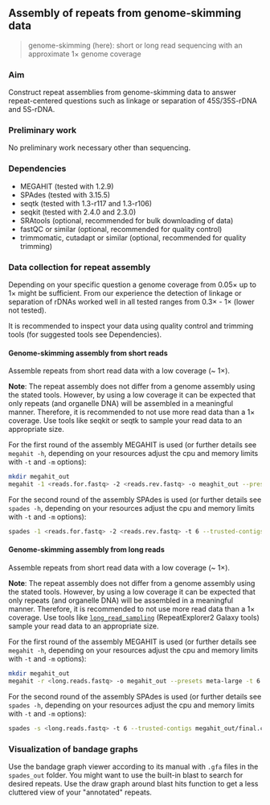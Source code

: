 ## Assembly of repeats from genome-skimming data

> genome-skimming (here): short or long read sequencing with an approximate 1× genome coverage



### Aim

Construct repeat assemblies from genome-skimming data to answer repeat-centered questions such as linkage or separation of 45S/35S-rDNA and 5S-rDNA.



### Preliminary work

No preliminary work necessary other than sequencing.



### Dependencies

- MEGAHIT (tested with 1.2.9)
- SPAdes (tested with 3.15.5)
- seqtk (tested with 1.3-r117 and 1.3-r106)
- seqkit (tested with 2.4.0 and 2.3.0)
- SRAtools (optional, recommended for bulk downloading of data)
- fastQC or similar (optional, recommended for quality control)
- trimmomatic, cutadapt or similar (optional, recommended for quality trimming)



### Data collection for repeat assembly

Depending on your specific question a genome coverage from 0.05× up to 1× might be sufficient. From our experience the detection of linkage or separation of rDNAs worked well in all tested ranges from 0.3× - 1× (lower not tested).

It is recommended to inspect your data using quality control and trimming tools (for suggested tools see Dependencies).



#### Genome-skimming assembly from short reads

Assemble repeats from short read data with a low coverage (~ 1×).

**Note**: The repeat assembly does not differ from a genome assembly using the stated tools. However, by using a low coverage it can be expected that only repeats (and organelle DNA) will be assembled in a meaningful manner. Therefore, it is recommended to not use more read data than a 1× coverage. Use tools like seqkit or seqtk to sample your read data to an appropriate size.

For the first round of the assembly MEGAHIT is used (or further details see ``megahit -h``, depending on your resources adjust the cpu and memory limits with ``-t`` and ``-m`` options):

```bash
mkdir megahit_out
megahit -1 <reads.for.fastq> -2 <reads.rev.fastq> -o meaghit_out --presets meta-large -t 6 --min-contig-len 5000
```

For the second round of the assembly SPAdes is used (or further details see ``spades -h``, depending on your resources adjust the cpu and memory limits with ``-t`` and ``-m`` options):

```bash
spades -1 <reads.for.fastq> -2 <reads.rev.fastq> -t 6 --trusted-contigs megahit_out/final.contigs.fa -o spades_out --isolate --cov-cutoff 20
```



#### Genome-skimming assembly from long reads

Assemble repeats from short read data with a low coverage (~ 1×).

**Note**: The repeat assembly does not differ from a genome assembly using the stated tools. However, by using a low coverage it can be expected that only repeats (and organelle DNA) will be assembled in a meaningful manner. Therefore, it is recommended to not use more read data than a 1× coverage. Use tools like [``long_read_sampling``](https://toolshed.g2.bx.psu.edu/view/petr-novak/long_reads_sampling/5596bafd2119) (RepeatExplorer2 Galaxy tools) sample your read data to an appropriate size.

For the first round of the assembly MEGAHIT is used (or further details see ``megahit -h``, depending on your resources adjust the cpu and memory limits with ``-t`` and ``-m`` options):

```bash
mkdir megahit_out
megahit -r <long.reads.fastq> -o megahit_out --presets meta-large -t 6 --min-contig-len 5000
```

For the second round of the assembly SPAdes is used (or further details see ``spades -h``, depending on your resources adjust the cpu and memory limits with ``-t`` and ``-m`` options):

```bash
spades -s <long.reads.fastq> -t 6 --trusted-contigs megahit_out/final.contigs.fa -o spades_out --isolate --cov-cutoff 20
```



### Visualization of bandage graphs

Use the bandage graph viewer according to its manual with ``.gfa`` files in the ``spades_out`` folder. You might want to use the built-in blast to search for desired repeats. Use the draw graph around blast hits function to get a less cluttered view of your "annotated" repeats.

